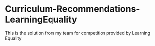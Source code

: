 # Curriculum-Recommendations-LearningEquality
This is the solution from my team for competition provided by Learning Equality
